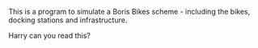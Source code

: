 This is a program to simulate a Boris Bikes scheme - including the bikes, docking stations and infrastructure.

Harry can you read this?
